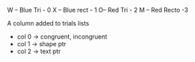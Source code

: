 W – Blue Tri - 0
X – Blue rect - 1
O– Red Tri - 2
M – Red Recto -3

A column added to trials lists
   - col 0 -> congruent, incongruent
   - col 1 -> shape ptr
   - col 2 -> text ptr
